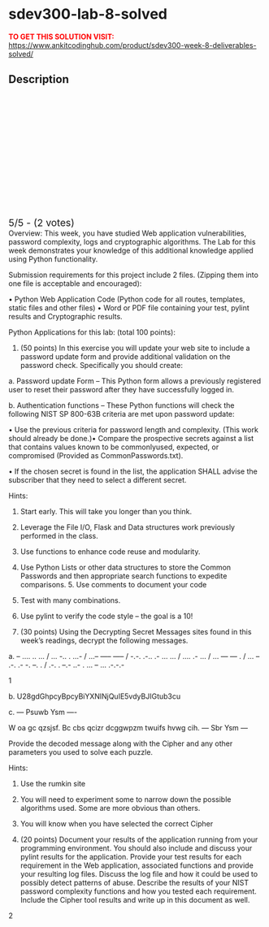 # sdev300-lab-8-solved



**<span style='color:red'>TO GET THIS SOLUTION VISIT:</span>** https://www.ankitcodinghub.com/product/sdev300-week-8-deliverables-solved/

<h2>Description</h2>



<div class="kk-star-ratings kksr-auto kksr-align-center kksr-valign-top" data-payload="{&quot;align&quot;:&quot;center&quot;,&quot;id&quot;:&quot;128241&quot;,&quot;slug&quot;:&quot;default&quot;,&quot;valign&quot;:&quot;top&quot;,&quot;ignore&quot;:&quot;&quot;,&quot;reference&quot;:&quot;auto&quot;,&quot;class&quot;:&quot;&quot;,&quot;count&quot;:&quot;2&quot;,&quot;legendonly&quot;:&quot;&quot;,&quot;readonly&quot;:&quot;&quot;,&quot;score&quot;:&quot;5&quot;,&quot;starsonly&quot;:&quot;&quot;,&quot;best&quot;:&quot;5&quot;,&quot;gap&quot;:&quot;4&quot;,&quot;greet&quot;:&quot;Rate this product&quot;,&quot;legend&quot;:&quot;5\/5 - (2 votes)&quot;,&quot;size&quot;:&quot;24&quot;,&quot;title&quot;:&quot;SDEV300  Lab 8 Solved&quot;,&quot;width&quot;:&quot;138&quot;,&quot;_legend&quot;:&quot;{score}\/{best} - ({count} {votes})&quot;,&quot;font_factor&quot;:&quot;1.25&quot;}">
            
<div class="kksr-stars">
    
<div class="kksr-stars-inactive">
            <div class="kksr-star" data-star="1" style="padding-right: 4px">
            

<div class="kksr-icon" style="width: 24px; height: 24px;"></div>
        </div>
            <div class="kksr-star" data-star="2" style="padding-right: 4px">
            

<div class="kksr-icon" style="width: 24px; height: 24px;"></div>
        </div>
            <div class="kksr-star" data-star="3" style="padding-right: 4px">
            

<div class="kksr-icon" style="width: 24px; height: 24px;"></div>
        </div>
            <div class="kksr-star" data-star="4" style="padding-right: 4px">
            

<div class="kksr-icon" style="width: 24px; height: 24px;"></div>
        </div>
            <div class="kksr-star" data-star="5" style="padding-right: 4px">
            

<div class="kksr-icon" style="width: 24px; height: 24px;"></div>
        </div>
    </div>
    
<div class="kksr-stars-active" style="width: 138px;">
            <div class="kksr-star" style="padding-right: 4px">
            

<div class="kksr-icon" style="width: 24px; height: 24px;"></div>
        </div>
            <div class="kksr-star" style="padding-right: 4px">
            

<div class="kksr-icon" style="width: 24px; height: 24px;"></div>
        </div>
            <div class="kksr-star" style="padding-right: 4px">
            

<div class="kksr-icon" style="width: 24px; height: 24px;"></div>
        </div>
            <div class="kksr-star" style="padding-right: 4px">
            

<div class="kksr-icon" style="width: 24px; height: 24px;"></div>
        </div>
            <div class="kksr-star" style="padding-right: 4px">
            

<div class="kksr-icon" style="width: 24px; height: 24px;"></div>
        </div>
    </div>
</div>
                

<div class="kksr-legend" style="font-size: 19.2px;">
            5/5 - (2 votes)    </div>
    </div>
Overview: This week, you have studied Web application vulnerabilities, password complexity, logs and cryptographic algorithms. The Lab for this week demonstrates your knowledge of this additional knowledge applied using Python functionality.

Submission requirements for this project include 2 files. (Zipping them into one file is acceptable and encouraged):

• Python Web Application Code (Python code for all routes, templates, static files and other files) • Word or PDF file containing your test, pylint results and Cryptographic results.

Python Applications for this lab: (total 100 points):

1. (50 points) In this exercise you will update your web site to include a password update form and provide additional validation on the password check. Specifically you should create:

a. Password update Form – This Python form allows a previously registered user to reset their password after they have successfully logged in.

b. Authentication functions – These Python functions will check the following NIST SP 800-63B criteria are met upon password update:

• Use the previous criteria for password length and complexity. (This work should already be done.)• Compare the prospective secrets against a list that contains values known to be commonlyused, expected, or compromised (Provided as CommonPasswords.txt).

• If the chosen secret is found in the list, the application SHALL advise the subscriber that they need to select a different secret.

Hints:

1. Start early. This will take you longer than you think.

2. Leverage the File I/O, Flask and Data structures work previously performed in the class.

3. Use functions to enhance code reuse and modularity.

4. Use Python Lists or other data structures to store the Common Passwords and then appropriate search functions to expedite comparisons. 5. Use comments to document your code

6. Test with many combinations.

7. Use pylint to verify the code style – the goal is a 10!

2. (30 points) Using the Decrypting Secret Messages sites found in this week’s readings, decrypt the following messages.

a. – …. .. … / … -.. . …- / …– —– —– / -.-. .-.. .- … … / …. .- … / … — — . / … – .-. .- -. –. . / .-. . –.- ..- . … – … .-.-.-

1

b. U28gdGhpcyBpcyBiYXNlNjQuIE5vdyBJIGtub3cu

c. — Psuwb Ysm —-

W oa gc qzsjsf. Bc cbs qcizr dcggwpzm twuifs hvwg cih. — Sbr Ysm —

Provide the decoded message along with the Cipher and any other parameters you used to solve each puzzle.

Hints:

1. Use the rumkin site

2. You will need to experiment some to narrow down the possible algorithms used. Some are more obvious than others.

3. You will know when you have selected the correct Cipher

3. (20 points) Document your results of the application running from your programming environment. You should also include and discuss your pylint results for the application. Provide your test results for each requirement in the Web application, associated functions and provide your resulting log files. Discuss the log file and how it could be used to possibly detect patterns of abuse. Describe the results of your NIST password complexity functions and how you tested each requirement. Include the Cipher tool results and write up in this document as well.

2
